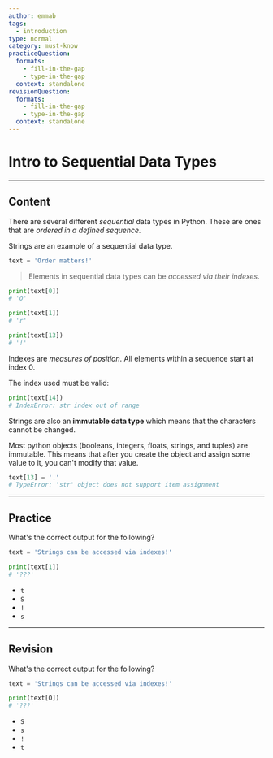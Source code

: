 ```yaml
---
author: emmab
tags:
  - introduction
type: normal
category: must-know
practiceQuestion:
  formats:
    - fill-in-the-gap
    - type-in-the-gap
  context: standalone
revisionQuestion:
  formats:
    - fill-in-the-gap
    - type-in-the-gap
  context: standalone
---
```


# Intro to Sequential Data Types


---

## Content

There are several different *sequential* data types in Python. These are ones that are *ordered in a defined sequence.*

Strings are an example of a sequential data type.

```python
text = 'Order matters!'
```

> Elements in sequential data types can be *accessed via their indexes*.

```python
print(text[0])
# 'O'

print(text[1])
# 'r'

print(text[13])
# '!'
```

Indexes are *measures of position*. All elements within a sequence start at index 0.

The index used must be valid:

```python
print(text[14])
# IndexError: str index out of range
```

Strings are also an **immutable data type** which means that the characters cannot be changed.

Most python objects (booleans, integers, floats, strings, and tuples) are immutable. This means that after you create the object and assign some value to it, you can't modify that value.

```python
text[13] = '.'
# TypeError: 'str' object does not support item assignment
```


---

## Practice

What's the correct output for the following?

```python
text = 'Strings can be accessed via indexes!'

print(text[1])
# '???'
```

- `t`
- `S`
- `!`
- `s`


---

## Revision

What's the correct output for the following?

```python
text = 'Strings can be accessed via indexes!'

print(text[O])
# '???'
```

- `S`
- `s`
- `!`
- `t`
